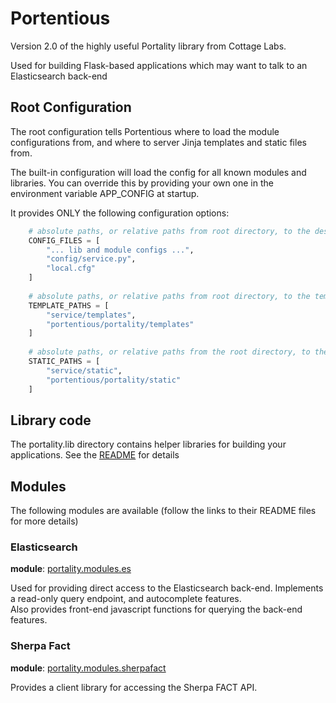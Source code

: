 # Portentious

Version 2.0 of the highly useful Portality library from Cottage Labs.

Used for building Flask-based applications which may want to talk to an Elasticsearch back-end

## Root Configuration

The root configuration tells Portentious where to load the module configurations from, and where to server Jinja templates and static files from.

The built-in configuration will load the config for all known modules and libraries.  You can override this by providing your own one in the environment variable APP_CONFIG at startup.

It provides ONLY the following configuration options:

```python
    # absolute paths, or relative paths from root directory, to the desired config files (in the order you want them loaded)
    CONFIG_FILES = [
        "... lib and module configs ...",
        "config/service.py",
        "local.cfg"
    ]
    
    # absolute paths, or relative paths from root directory, to the template directories (in the order you want them looked at)
    TEMPLATE_PATHS = [
        "service/templates",
        "portentious/portality/templates"
    ]
    
    # absolute paths, or relative paths from the root directory, to the static file directories (in the order you want them looked at)
    STATIC_PATHS = [
        "service/static",
        "portentious/portality/static"
    ]
```

## Library code

The portality.lib directory contains helper libraries for building your applications.  See the [README](https://github.com/richard-jones/portentious/tree/master/portality/lib/README.md) for details

## Modules

The following modules are available (follow the links to their README files for more details)

### Elasticsearch

**module**: [portality.modules.es](https://github.com/richard-jones/portentious/tree/master/portality/modules/es/README.md)

Used for providing direct access to the Elasticsearch back-end.  Implements a read-only query endpoint, and autocomplete features.  
Also provides front-end javascript functions for querying the back-end features.

### Sherpa Fact

**module**: [portality.modules.sherpafact](https://github.com/richard-jones/portentious/tree/master/portality/modules/sherpafact/README.md)

Provides a client library for accessing the Sherpa FACT API.